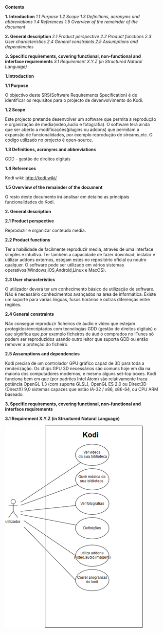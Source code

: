 **Contents**

**1. Introduction**
   *1.1 Purpose*
   *1.2 Scope*
   *1.3 Definitions, acronyms and abbreviations*
   *1.4 References*
   *1.5 Overview of the remainder of the document*
   
**2. General description**
   *2.1 Product perspective*
   *2.2 Product functions*
   *2.3 User characteristics*
   *2.4 General constraints*
   *2.5 Assumptions and dependencies*
   
**3. Specific requirements, covering functional, non-functional and interface requirements**
   *3.1 Requirement X.Y.Z (in Structured Natural Language)*
   
  
**1.Introduction**
        
**1.1 Purpose**
        
O objectivo deste SRS(Software Requirements Specification) é de identificar os requisitos para o projecto de devenvolvimento do Kodi.
        
**1.2 Scope**
        
Este projecto pretende desenvolver um software que permita a reprodução e organização de media(vídeo,áudio e fotografia). O software terá ainda que ser aberto a modificações(plugins ou addons) que permitam a expansão de funcionalidades, por exemplo reprodução de streams,etc.
O código utilizado no projecto é open-source.
        
**1.3 Definitions, acronyms and abbreviations**

GDD - gestão de direitos digitais
        
**1.4 References**

Kodi wiki: http://kodi.wiki/
        
**1.5 Overview of the remainder of the document**
        
O resto deste documento irá analisar em detalhe as principais funcionalidades do Kodi.
        
**2. General description**
        
**2.1 Product perspective**
            
Reproduzir e organizar conteúdo media.
            
**2.2 Product functions**
            
Ter a habilidade de facilmente reproduzir media, através de uma interface simples e intuitiva. Ter também a capacidade de fazer download, instalar e utilizar addons externos, estejam estes no repositório oficial ou noutro qualquer. O software pode ser utilizado em vários sistemas operativos(Windows,iOS,Android,Linux e MacOS).
            
**2.3 User characteristics**
        
O utilizador deverá ter um conhecimento básico de utilização de software. Não é necessário conhecimentos avançados na área de informática.
            Existe um suporte para várias línguas, fusos horários e outras diferenças entre regiões.
            
**2.4 General constraints**
            
Não consegue reproduzir ficheiros de áudio e vídeo que estejam protegidos/encriptados com tecnologias GDD (gestão de direitos digitais) o que significa que,por exemplo ficheiros de áudio comprados no ITunes só podem ser reproduzidos usando outro leitor que suporta GDD ou então remover a proteção do ficheiro.

**2.5 Assumptions and dependencies**

Kodi precisa de um controlador GPU gráfico capaz de 3D para toda a renderização. Os chips GPU 3D necessários são comuns hoje em dia na maioria dos computadores modernos, e mesmo alguns set-top boxes. Kodi funciona bem em que (por padrões Intel Atom) são relativamente fraca potência OpenGL 1.3 (com suporte GLSL), OpenGL ES 2.0 ou Direct3D (DirectX) 9,0 sistemas capazes que estão IA-32 / x86, x86-64, ou CPU ARM baseado.

**3. Specific requirements, covering functional, non-functional and interface requirements**

**3.1 Requirement X.Y.Z (in Structured Natural Language)**

![Use Cases Image](usecases.png)